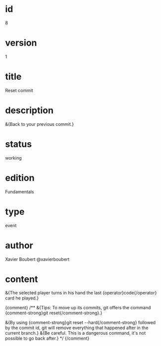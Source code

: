 # id

8

# version

1

# title

Reset commit

# description

&{Back to your previous commit.}

# status

working

# edition

Fundamentals

# type

event

# author

Xavier Boubert @xavierboubert

# content

&{The selected player turns in his hand the last {operator}code{/operator} card he played.}

{comment}
/**
&{Tips: To move up its commits, git offers the command {comment-strong}git reset{/comment-strong}.}

&{By using {comment-strong}git reset --hard{/comment-strong} followed by the commit id, git will remove everything that happened after in the current branch.}
&{Be careful. This is a dangerous command, it's not possible to go back after.}
*/
{/comment}